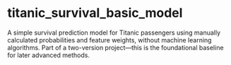 # titanic_survival_basic_model
A simple survival prediction model for Titanic passengers using manually calculated probabilities and feature weights, without machine learning algorithms. Part of a two-version project—this is the foundational baseline for later advanced methods.
